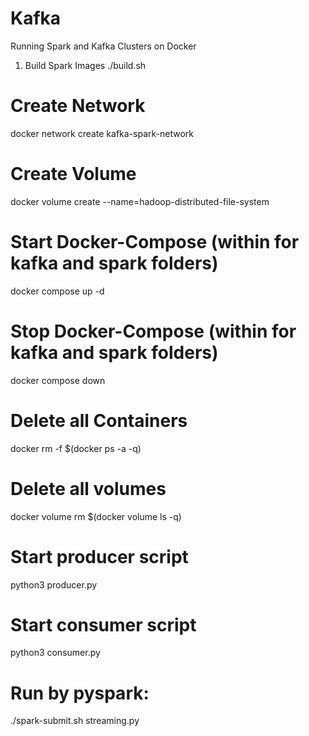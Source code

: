 # Kafka

Running Spark and Kafka Clusters on Docker

1. Build Spark Images
./build.sh 

# Create Network
docker network  create kafka-spark-network

# Create Volume
docker volume create --name=hadoop-distributed-file-system

# Start Docker-Compose (within for kafka and spark folders)
docker compose up -d

# Stop Docker-Compose (within for kafka and spark folders)
docker compose down

# Delete all Containers
docker rm -f $(docker ps -a -q)

# Delete all volumes
docker volume rm $(docker volume ls -q)

# Start producer script
python3 producer.py
# Start consumer script
python3 consumer.py

# Run by pyspark:
./spark-submit.sh streaming.py
